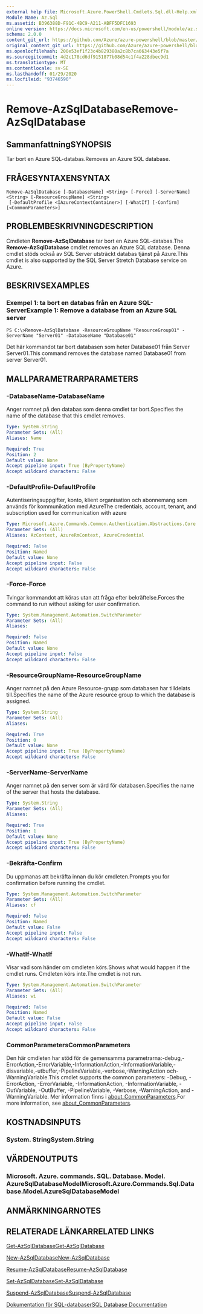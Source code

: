 ```yaml
---
external help file: Microsoft.Azure.PowerShell.Cmdlets.Sql.dll-Help.xml
Module Name: Az.Sql
ms.assetid: B396388D-F91C-4BC9-A211-ABFF5DFC1693
online version: https://docs.microsoft.com/en-us/powershell/module/az.sql/remove-azsqldatabase
schema: 2.0.0
content_git_url: https://github.com/Azure/azure-powershell/blob/master/src/Sql/Sql/help/Remove-AzSqlDatabase.md
original_content_git_url: https://github.com/Azure/azure-powershell/blob/master/src/Sql/Sql/help/Remove-AzSqlDatabase.md
ms.openlocfilehash: 200e53ef1f23c4b829380a2c8b7ca663443e5f7a
ms.sourcegitcommit: 4d2c178cd6df9151877b08d54c1f4a228dbec9d1
ms.translationtype: MT
ms.contentlocale: sv-SE
ms.lasthandoff: 01/29/2020
ms.locfileid: "93746590"
---
```

# <span data-ttu-id="00188-101">Remove-AzSqlDatabase</span><span class="sxs-lookup"><span data-stu-id="00188-101">Remove-AzSqlDatabase</span></span>

## <span data-ttu-id="00188-102">Sammanfattning</span><span class="sxs-lookup"><span data-stu-id="00188-102">SYNOPSIS</span></span>
<span data-ttu-id="00188-103">Tar bort en Azure SQL-databas.</span><span class="sxs-lookup"><span data-stu-id="00188-103">Removes an Azure SQL database.</span></span>

## <span data-ttu-id="00188-104">FRÅGESYNTAXEN</span><span class="sxs-lookup"><span data-stu-id="00188-104">SYNTAX</span></span>

```
Remove-AzSqlDatabase [-DatabaseName] <String> [-Force] [-ServerName] <String> [-ResourceGroupName] <String>
 [-DefaultProfile <IAzureContextContainer>] [-WhatIf] [-Confirm] [<CommonParameters>]
```

## <span data-ttu-id="00188-105">PROBLEMBESKRIVNING</span><span class="sxs-lookup"><span data-stu-id="00188-105">DESCRIPTION</span></span>
<span data-ttu-id="00188-106">Cmdleten **Remove-AzSqlDatabase** tar bort en Azure SQL-databas.</span><span class="sxs-lookup"><span data-stu-id="00188-106">The **Remove-AzSqlDatabase** cmdlet removes an Azure SQL database.</span></span>
<span data-ttu-id="00188-107">Denna cmdlet stöds också av SQL Server utsträckt databas tjänst på Azure.</span><span class="sxs-lookup"><span data-stu-id="00188-107">This cmdlet is also supported by the SQL Server Stretch Database service on Azure.</span></span>

## <span data-ttu-id="00188-108">BESKRIVS</span><span class="sxs-lookup"><span data-stu-id="00188-108">EXAMPLES</span></span>

### <span data-ttu-id="00188-109">Exempel 1: ta bort en databas från en Azure SQL-Server</span><span class="sxs-lookup"><span data-stu-id="00188-109">Example 1: Remove a database from an Azure SQL server</span></span>
```
PS C:\>Remove-AzSqlDatabase -ResourceGroupName "ResourceGroup01" -ServerName "Server01" -DatabaseName "Database01"
```

<span data-ttu-id="00188-110">Det här kommandot tar bort databasen som heter Database01 från Server Server01.</span><span class="sxs-lookup"><span data-stu-id="00188-110">This command removes the database named Database01 from server Server01.</span></span>

## <span data-ttu-id="00188-111">MALLPARAMETRAR</span><span class="sxs-lookup"><span data-stu-id="00188-111">PARAMETERS</span></span>

### <span data-ttu-id="00188-112">-DatabaseName</span><span class="sxs-lookup"><span data-stu-id="00188-112">-DatabaseName</span></span>
<span data-ttu-id="00188-113">Anger namnet på den databas som denna cmdlet tar bort.</span><span class="sxs-lookup"><span data-stu-id="00188-113">Specifies the name of the database that this cmdlet removes.</span></span>

```yaml
Type: System.String
Parameter Sets: (All)
Aliases: Name

Required: True
Position: 2
Default value: None
Accept pipeline input: True (ByPropertyName)
Accept wildcard characters: False
```

### <span data-ttu-id="00188-114">-DefaultProfile</span><span class="sxs-lookup"><span data-stu-id="00188-114">-DefaultProfile</span></span>
<span data-ttu-id="00188-115">Autentiseringsuppgifter, konto, klient organisation och abonnemang som används för kommunikation med Azure</span><span class="sxs-lookup"><span data-stu-id="00188-115">The credentials, account, tenant, and subscription used for communication with azure</span></span>

```yaml
Type: Microsoft.Azure.Commands.Common.Authentication.Abstractions.Core.IAzureContextContainer
Parameter Sets: (All)
Aliases: AzContext, AzureRmContext, AzureCredential

Required: False
Position: Named
Default value: None
Accept pipeline input: False
Accept wildcard characters: False
```

### <span data-ttu-id="00188-116">-Force</span><span class="sxs-lookup"><span data-stu-id="00188-116">-Force</span></span>
<span data-ttu-id="00188-117">Tvingar kommandot att köras utan att fråga efter bekräftelse.</span><span class="sxs-lookup"><span data-stu-id="00188-117">Forces the command to run without asking for user confirmation.</span></span>

```yaml
Type: System.Management.Automation.SwitchParameter
Parameter Sets: (All)
Aliases:

Required: False
Position: Named
Default value: None
Accept pipeline input: False
Accept wildcard characters: False
```

### <span data-ttu-id="00188-118">-ResourceGroupName</span><span class="sxs-lookup"><span data-stu-id="00188-118">-ResourceGroupName</span></span>
<span data-ttu-id="00188-119">Anger namnet på den Azure Resource-grupp som databasen har tilldelats till.</span><span class="sxs-lookup"><span data-stu-id="00188-119">Specifies the name of the Azure resource group to which the database is assigned.</span></span>

```yaml
Type: System.String
Parameter Sets: (All)
Aliases:

Required: True
Position: 0
Default value: None
Accept pipeline input: True (ByPropertyName)
Accept wildcard characters: False
```

### <span data-ttu-id="00188-120">-ServerName</span><span class="sxs-lookup"><span data-stu-id="00188-120">-ServerName</span></span>
<span data-ttu-id="00188-121">Anger namnet på den server som är värd för databasen.</span><span class="sxs-lookup"><span data-stu-id="00188-121">Specifies the name of the server that hosts the database.</span></span>

```yaml
Type: System.String
Parameter Sets: (All)
Aliases:

Required: True
Position: 1
Default value: None
Accept pipeline input: True (ByPropertyName)
Accept wildcard characters: False
```

### <span data-ttu-id="00188-122">-Bekräfta</span><span class="sxs-lookup"><span data-stu-id="00188-122">-Confirm</span></span>
<span data-ttu-id="00188-123">Du uppmanas att bekräfta innan du kör cmdleten.</span><span class="sxs-lookup"><span data-stu-id="00188-123">Prompts you for confirmation before running the cmdlet.</span></span>

```yaml
Type: System.Management.Automation.SwitchParameter
Parameter Sets: (All)
Aliases: cf

Required: False
Position: Named
Default value: False
Accept pipeline input: False
Accept wildcard characters: False
```

### <span data-ttu-id="00188-124">-WhatIf</span><span class="sxs-lookup"><span data-stu-id="00188-124">-WhatIf</span></span>
<span data-ttu-id="00188-125">Visar vad som händer om cmdleten körs.</span><span class="sxs-lookup"><span data-stu-id="00188-125">Shows what would happen if the cmdlet runs.</span></span>
<span data-ttu-id="00188-126">Cmdleten körs inte.</span><span class="sxs-lookup"><span data-stu-id="00188-126">The cmdlet is not run.</span></span>

```yaml
Type: System.Management.Automation.SwitchParameter
Parameter Sets: (All)
Aliases: wi

Required: False
Position: Named
Default value: False
Accept pipeline input: False
Accept wildcard characters: False
```

### <span data-ttu-id="00188-127">CommonParameters</span><span class="sxs-lookup"><span data-stu-id="00188-127">CommonParameters</span></span>
<span data-ttu-id="00188-128">Den här cmdleten har stöd för de gemensamma parametrarna:-debug,-ErrorAction,-ErrorVariable,-InformationAction,-InformationVariable,-disvariable,-utbuffer,-PipelineVariable,-verbose,-WarningAction och-WarningVariable.</span><span class="sxs-lookup"><span data-stu-id="00188-128">This cmdlet supports the common parameters: -Debug, -ErrorAction, -ErrorVariable, -InformationAction, -InformationVariable, -OutVariable, -OutBuffer, -PipelineVariable, -Verbose, -WarningAction, and -WarningVariable.</span></span> <span data-ttu-id="00188-129">Mer information finns i [about_CommonParameters](https://go.microsoft.com/fwlink/?LinkID=113216).</span><span class="sxs-lookup"><span data-stu-id="00188-129">For more information, see [about_CommonParameters](https://go.microsoft.com/fwlink/?LinkID=113216).</span></span>

## <span data-ttu-id="00188-130">KOSTNADS</span><span class="sxs-lookup"><span data-stu-id="00188-130">INPUTS</span></span>

### <span data-ttu-id="00188-131">System. String</span><span class="sxs-lookup"><span data-stu-id="00188-131">System.String</span></span>

## <span data-ttu-id="00188-132">VÄRDEN</span><span class="sxs-lookup"><span data-stu-id="00188-132">OUTPUTS</span></span>

### <span data-ttu-id="00188-133">Microsoft. Azure. commands. SQL. Database. Model. AzureSqlDatabaseModel</span><span class="sxs-lookup"><span data-stu-id="00188-133">Microsoft.Azure.Commands.Sql.Database.Model.AzureSqlDatabaseModel</span></span>

## <span data-ttu-id="00188-134">ANMÄRKNINGAR</span><span class="sxs-lookup"><span data-stu-id="00188-134">NOTES</span></span>

## <span data-ttu-id="00188-135">RELATERADE LÄNKAR</span><span class="sxs-lookup"><span data-stu-id="00188-135">RELATED LINKS</span></span>

[<span data-ttu-id="00188-136">Get-AzSqlDatabase</span><span class="sxs-lookup"><span data-stu-id="00188-136">Get-AzSqlDatabase</span></span>](./Get-AzSqlDatabase.md)

[<span data-ttu-id="00188-137">New-AzSqlDatabase</span><span class="sxs-lookup"><span data-stu-id="00188-137">New-AzSqlDatabase</span></span>](./New-AzSqlDatabase.md)

[<span data-ttu-id="00188-138">Resume-AzSqlDatabase</span><span class="sxs-lookup"><span data-stu-id="00188-138">Resume-AzSqlDatabase</span></span>](./Resume-AzSqlDatabase.md)

[<span data-ttu-id="00188-139">Set-AzSqlDatabase</span><span class="sxs-lookup"><span data-stu-id="00188-139">Set-AzSqlDatabase</span></span>](./Set-AzSqlDatabase.md)

[<span data-ttu-id="00188-140">Suspend-AzSqlDatabase</span><span class="sxs-lookup"><span data-stu-id="00188-140">Suspend-AzSqlDatabase</span></span>](./Suspend-AzSqlDatabase.md)

[<span data-ttu-id="00188-141">Dokumentation för SQL-databaser</span><span class="sxs-lookup"><span data-stu-id="00188-141">SQL Database Documentation</span></span>](https://docs.microsoft.com/azure/sql-database/)


